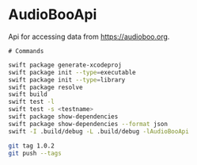 # AudioBooApi

Api for accessing data from https://audioboo.org.

    # Commands
    

```sh
swift package generate-xcodeproj
swift package init --type=executable
swift package init --type=library
swift package resolve
swift build
swift test -l
swift test -s <testname>
swift package show-dependencies
swift package show-dependencies --format json
swift -I .build/debug -L .build/debug -lAudioBooApi
```

```bash
git tag 1.0.2
git push --tags
```

  